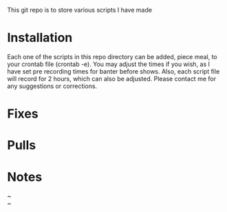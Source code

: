 This git repo is to store various scripts I have made

Installation
=============
Each one of the scripts in this repo directory can be added, piece meal, to your crontab file (crontab -e).  You may adjust the times if you wish, as I have set pre recording times for banter before shows.  Also, each script file will record for 2 hours, which can also be adjusted.  Please contact me for any suggestions or corrections.

Fixes
=============

Pulls
=============

Notes
=============
~                                                                                                            
~                                                                                                         
